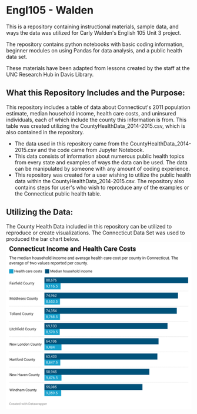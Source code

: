 # Engl105 - Walden

This is a repository containing instructional materials, sample data, and ways the data was utilized for Carly Walden's English 105 Unit 3 project.

The repository contains python notebooks with basic coding information, beginner modules on using Pandas for data analysis, and a public health data set.

These materials have been adapted from lessons created by the staff at the UNC Research Hub in Davis Library.

## What this Repository Includes and the Purpose:
This repository includes a table of data about Connecticut's 2011 population estimate, median household income, health care costs, and uninsured individuals, each of which include the county this information is from. This table was created utilizing the CountyHealthData_2014-2015.csv, which is also contained in the repository.

- The data used in this repository came from the CountyHealthData_2014-2015.csv and the code came from Jupyter Notebook. 
- This data consists of information about numerous public health topics from every state and examples of ways the data can be used. The data can be manipulated by someone with any amount of coding experience. 
- This repository was created for a user wishing to utilize the public health data within the CountyHealthData_2014-2015.csv. The repository also contains steps for user's who wish to reproduce any of the examples or the Connecticut public health table.

## Utilizing the Data:
The County Health Data included in this repository can be utilized to reproduce or create visualizations. The Connecticut Data Set was used to produced the bar chart below. 
![data-viz](/data/rNqOD-connecticut-income-and-health-care-costs.png)


